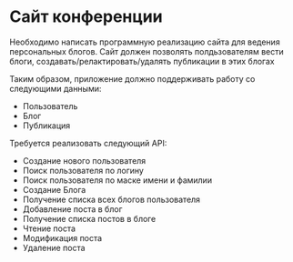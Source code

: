# Сайт конференции
Необходимо написать программную реализацию сайта для ведения персональных блогов. Сайт должен позволять полдьзователям вести блоги, создавать/релактировать/удалять публикации в этих блогах  

Таким образом, приложение должно поддерживать работу со следующими данными:

* Пользователь
* Блог 
* Публикация

Требуется реализовать следующий API:

* Создание нового пользователя
* Поиск пользователя по логину
* Поиск пользователя по маске имени и фамилии
* Создание Блога
* Получение списка всех блогов пользователя
* Добавление поста в блог
* Получение списка постов в блоге  
* Чтение поста
* Модификация поста
* Удаление поста
